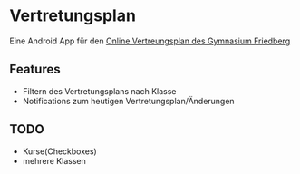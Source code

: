 # Vertretungsplan
Eine Android App für den [Online Vertreungsplan des Gymnasium Friedberg](http://www.gym-friedberg.de/extscripts/schueler/vertretungsplan/)

## Features

* Filtern des Vertretungsplans nach Klasse
* Notifications zum heutigen Vertretungsplan/Änderungen

## TODO

* Kurse(Checkboxes)
* mehrere Klassen
